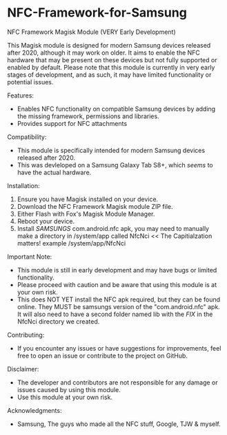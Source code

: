 # NFC-Framework-for-Samsung
NFC Framework Magisk Module (VERY Early Development)

This Magisk module is designed for modern Samsung devices released after 2020, although it may work on older. It aims to enable the NFC hardware that may be present on these devices but not fully supported or enabled by default. Please note that this module is currently in very early stages of development, and as such, it may have limited functionality or potential issues.

Features:
- Enables NFC functionality on compatible Samsung devices by adding the missing framework, permissions and libraries. 
- Provides support for NFC attachments

Compatibility:
- This module is specifically intended for modern Samsung devices released after 2020.
- This was devleloped on a Samsung Galaxy Tab S8+, which *seems* to have the actual hardware. 

Installation:
1. Ensure you have Magisk installed on your device.
2. Download the NFC Framework Magisk module ZIP file.
3. Either Flash with Fox's Magisk Module Manager.
4. Reboot your device.
5. Install *SAMSUNGS* com.android.nfc apk, you may need to manually make a directory in /system/app called NfcNci << The Capitialzation matters! example /system/app/NfcNci

Important Note:
- This module is still in early development and may have bugs or limited functionality.
- Please proceed with caution and be aware that using this module is at your own risk.
- This does NOT YET install the NFC apk required, but they can be found online. They MUST be samsungs version of the "com.android.nfc" apk. It will also need to have a second folder named lib with the _FIX_ in the NfcNci directory we created.

Contributing:
- If you encounter any issues or have suggestions for improvements, feel free to open an issue or contribute to the project on GitHub.

Disclaimer:
- The developer and contributors are not responsible for any damage or issues caused by using this module.
- Use this module at your own risk.

Acknowledgments:
- Samsung, The guys who made all the NFC stuff, Google, TJW & myself.



